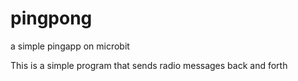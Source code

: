 # pingpong
a simple pingapp on microbit


This is a simple program that sends radio messages back and forth

